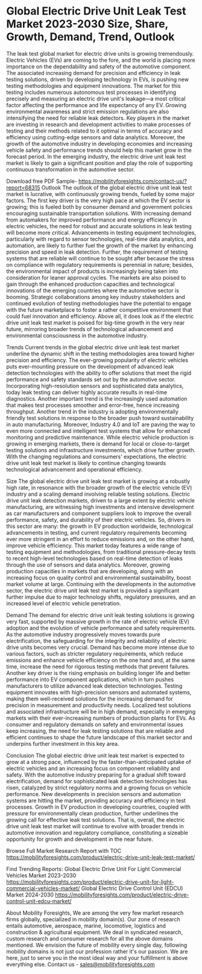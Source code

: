 # Global Electric Drive Unit Leak Test Market 2023-2030 Size, Share, Growth, Demand, Trend, Outlook

The leak test global market for electric drive units is growing tremendously. Electric Vehicles (EVs) are coming to the fore, and the world is placing more importance on the dependability and safety of the automotive component. The associated increasing demand for precision and efficiency in leak testing solutions, driven by developing technology in EVs, is pushing new testing methodologies and equipment innovations. The market for this testing includes numerous autonomous test processes in identifying precisely and measuring an electric drive unit's leakage—a most critical factor affecting the performance and life expectancy of any EV. Growing environmental awareness and strict emission regulations are also intensifying the need for reliable leak detectors. Key players in the market are investing in research and development activities to make processes of testing and their methods related to it optimal in terms of accuracy and efficiency using cutting-edge sensors and data analytics. Moreover, the growth of the automotive industry in developing economies and increasing vehicle safety and performance trends should help this market grow in the forecast period. In the emerging industry, the electric drive unit leak test market is likely to gain a significant position and play the role of supporting continuous transformation in the automotive sector.

Download free PDF Sample- https://mobilityforesights.com/contact-us/?report=68315
Outlook
The outlook of the global electric drive unit leak test market is lucrative, with continuously growing trends, fueled by some major factors. The first key driver is the very high pace at which the EV sector is growing; this is fueled both by consumer demand and government policies encouraging sustainable transportation solutions. With increasing demand from automakers for improved performance and energy efficiency in electric vehicles, the need for robust and accurate solutions in leak testing will become more critical. Advancements in testing equipment technologies, particularly with regard to sensor technologies, real-time data analytics, and automation, are likely to further fuel the growth of the market by enhancing precision and speed in leak detection. Further, the requirement of testing systems that are reliable will continue to be sought after because the stress on compliance with regulatory requirements is perennial in nature; besides, the environmental impact of products is increasingly being taken into consideration for leaner approval cycles. The markets are also poised to gain through the enhanced production capacities and technological innovations of the emerging countries where the automotive sector is booming. Strategic collaborations among key industry stakeholders and continued evolution of testing methodologies have the potential to engage with the future marketplace to foster a rather competitive environment that could fuel innovation and efficiency. Above all, it does look as if the electric drive unit leak test market is poised for big-time growth in the very near future, mirroring broader trends of technological advancement and environmental consciousness in the automotive industry.

Trends
Current trends in the global electric drive unit leak test market underline the dynamic shift in the testing methodologies area toward higher precision and efficiency. The ever-growing popularity of electric vehicles puts ever-mounting pressure on the development of advanced leak detection technologies with the ability to offer solutions that meet the rigid performance and safety standards set out by the automotive sector. Incorporating high-resolution sensors and sophisticated data analytics, today leak testing can deliver highly accurate results in real-time diagnostics. Another important trend is the increasingly used automation that makes test processes smoother and error-free, hence increasing throughput. Another trend in the industry is adopting environmentally friendly test solutions in response to the broader push toward sustainability in auto manufacturing. Moreover, Industry 4.0 and IoT are paving the way to even more connected and intelligent test systems that allow for enhanced monitoring and predictive maintenance. While electric vehicle production is growing in emerging markets, there is demand for local or close-to-target testing solutions and infrastructure investments, which drive further growth. With the changing regulations and consumers' expectations, the electric drive unit leak test market is likely to continue changing towards technological advancement and operational efficiency.

Size
The global electric drive unit leak test market is growing at a robustly high rate, in resonance with the broader growth of the electric vehicle (EV) industry and a scaling demand involving reliable testing solutions. Electric drive unit leak detection markets, driven to a large extent by electric vehicle manufacturing, are witnessing high investments and intensive development as car manufacturers and component suppliers look to improve the overall performance, safety, and durability of their electric vehicles. So, drivers in this sector are many: the growth in EV production worldwide, technological advancements in testing, and current regulatory requirements becoming ever more stringent in an effort to reduce emissions and, on the other hand, improve vehicle efficiency. This market today features a wide range of testing equipment and methodologies, from traditional pressure-decay tests to recent high-level technologies based on real-time detection of leaks through the use of sensors and data analytics. Moreover, growing production capacities in markets that are developing, along with an increasing focus on quality control and environmental sustainability, boost market volume at large. Continuing with the developments in the automotive sector, the electric drive unit leak test market is provided a significant further impulse due to major technology shifts, regulatory pressures, and an increased level of electric vehicle penetration.

Demand 
The demand for electric drive unit leak testing solutions is growing very fast, supported by massive growth in the rate of electric vehicle (EV) adoption and the evolution of vehicle performance and safety requirements. As the automotive industry progressively moves towards pure electrification, the safeguarding for the integrity and reliability of electric drive units becomes very crucial. Demand has become more intense due to various factors, such as stricter regulatory requirements, which reduce emissions and enhance vehicle efficiency on the one hand and, at the same time, increase the need for rigorous testing methods that prevent failures. Another key driver is the rising emphasis on building longer life and better performance into EV component applications, which in turn pushes manufacturers to utilize advanced leak detection technologies. Testing equipment innovates with high-precision sensors and automated systems, making them well-received solutions for the increasing demand for precision in measurement and productivity needs. Localized test solutions and associated infrastructure will be in high demand, especially in emerging markets with their ever-increasing numbers of production plants for EVs. As consumer and regulatory demands on safety and environmental issues keep increasing, the need for leak testing solutions that are reliable and efficient continues to shape the future landscape of this market sector and underpins further investment in this key area.

Conclusion
The global electric drive unit leak test market is expected to grow at a strong pace, influenced by the faster-than-anticipated uptake of electric vehicles and an increasing focus on component reliability and safety. With the automotive industry preparing for a gradual shift toward electrification, demand for sophisticated leak detection technologies has risen, catalyzed by strict regulatory norms and a growing focus on vehicle performance. New developments in precision sensors and automation systems are hitting the market, providing accuracy and efficiency in test processes. Growth in EV production in developing countries, coupled with pressure for environmentally clean production, further underlines the growing call for effective leak test solutions. That is, overall, the electric drive unit leak test market will continue to evolve with broader trends in automotive innovation and regulatory compliance, constituting a sizeable opportunity for growth and development in the near future.

Browse Full Market Research Report with TOC https://mobilityforesights.com/product/electric-drive-unit-leak-test-market/

Find Trending Reports:
Global Electric Drive Unit For Light Commercial Vehicles Market 2023-2030
https://mobilityforesights.com/product/electric-drive-unit-for-light-commercial-vehicles-market/
Global Electric Drive Control Unit (EDCU) Market 2024-2030
https://mobilityforesights.com/product/electric-drive-control-unit-edcu-market/

About Mobility Foresights,
We are among the very few market research firms globally, specialized in mobility domain(s). Our zone of research entails automotive, aerospace, marine, locomotive, logistics and construction & agricultural equipment. We deal in syndicated research, custom research and consumer research for all the above domains mentioned.
We envision the future of mobility every single day, following mobility domains is not just our profession rather it's our passion. We are here, just to serve you in the most ideal way and your fulfillment is above everything else. Contact us -  sales@mobilityforesights.com 

